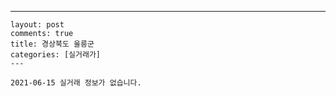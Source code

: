 ---
    layout: post
    comments: true
    title: 경상북도 울릉군
    categories: [실거래가]
    ---

    2021-06-15 실거래 정보가 없습니다.

    
